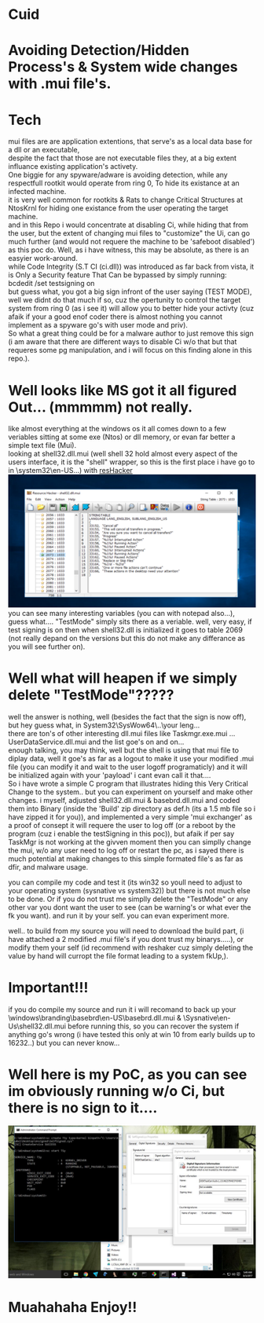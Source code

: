 
# Cuid 
# Avoiding Detection/Hidden Process's & System wide changes with .mui file's. 
# Tech
mui files are are application extentions, that serve's as a local data base for a dll or an executable,<br> 
despite the fact that those are not executable files they, at a big extent influance existing application's activety.<br> 
One biggie for any spyware/adware is avoiding detection, while any respectfull rootkit would operate from ring 0, To hide its existance at an infected machine.<br> 
it is very well common for rootkits & Rats to change Critical Structures at NtosKrnl for hiding one existance from the user operating the target machine.<br> 
 and in this Repo i would concentrate at disabling Ci, while hiding that from the user, but the extent of changing mui files to "customize" the Ui, can go much further (and would not requere the machine to be 'safeboot disabled') as this poc do.
Well, as i have witness, this may be absolute, as there is an easyier work-around.<br> 
while Code Integrity (S.T CI (ci.dll)) was introduced as far back from vista, it is Only a Security feature That Can be bypassed by simply running: <br>
bcdedit /set testsigning on<br>
but guess what, you got a big sign infront of the user saying (TEST MODE), well we didnt do that much if so, cuz the opertunity to control the target system from ring 0 (as i see it) will allow you to better hide your activty (cuz afaik if your a good enof coder there is almost nothing you cannot implement as a spyware go's with user mode and priv).<br>
So what a great thing could be for a malware author to just remove this sign (i am aware that there are different ways to disable Ci w/o that but that requeres some pg manipulation, and i will focus on this finding alone in this repo.).<br>
# Well looks like MS got it all figured Out... (mmmmm)  not really.
like almost everything at the windows os it all comes down to a few veriables sitting at some exe (Ntos) or dll memory, or evan far better a simple text file (Mui).<br>
looking at shell32.dll.mui (well shell 32 hold almost every aspect of the users interface, it is the "shell" wrapper, so this is the first place i have go to in \system32\en-US\...) with <html><a href="http://www.angusj.com/resourcehacker/">resHacker</a></html>
![](PoC/ResHacker.png)
you can see many interesting variables (you can with notepad also...), guess what.... "TestMode" simply sits there as a veriable. well, very easy, if test signing is on then when shell32.dll is initialized it goes to table 2069 (not really depand on the versions but this do not make any differance as you will see further on). 
# Well what will heapen if we simply delete "TestMode"?????
well the answer is nothing, well (besides the fact that the sign is now off), but hey guess what, in System32\SysWow64\\..\\your leng...<br>
there are ton's of other interesting dll.mui files like Taskmgr.exe.mui ...  UserDataService.dll.mui and the list goe's on and on...<br>
enough talking, you may think, well but the shell is using that mui file to diplay data, well it goe's as far as a logout to make it use your modified .mui file (you can modify it and wait to the user logoff programaticly) and it will be initialized again with your 'payload' i cant evan call it that....<br>
So i have wrote a simple C program that illustrates hiding this Very Critical Change to the system.. but you can experiment on yourself and make other changes.
i myself, adjusted shell32.dll.mui & basebrd.dll.mui and coded them into Binary (inside the 'Build' zip directory as def.h (its a 1.5 mb file so i have zipped it for you)), and implemented a very simple 'mui exchanger' as a proof of consept it will requere the user to log off (or a reboot by the program (cuz i enable the testSigning in this poc)), but afaik if per say TaskMgr is not working at the givven moment then you can simplly change the mui, w/o any user need to log off or restart the pc, as i sayed there is much potential at making changes to this simple formated file's as far as dfir, and malware usage.

you can compile my code and test it (its win32 so youll need to adjust to your operating system (sysnative vs system32)) but there is not much else to be done. Or if you do not trust me simplly delete the "TestMode" or any other var you dont want the user to see (can be warning's or what ever the fk you want). and run it by your self. you can evan experiment more.

well.. to build from my source you will need to download the build part, (i have attached a 2 modified .mui file's if you dont trust my binarys.....), or modify them your self (id recommend with reshaker cuz simply deleting the value by hand will curropt the file format leading to a system fkUp,).<br>
# Important!!!
if you do compile my source and run it i will recomand to back up your \windows\branding\basebrd\en-US\basebrd.dll.mui & \Sysnative\en-Us\shell32.dll.mui before running this, so you can recover the system if anything go's wrong (i have tested this only at win 10 from early builds up to 16232..) but you can never know...

# Well here is my PoC, as you can see im obviously running w/o Ci, but there is no sign to it....
![](PoC/PoC.JPG)
# Muahahaha Enjoy!!
#


